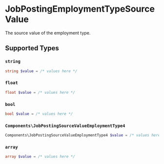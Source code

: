 # JobPostingEmploymentTypeSourceValue

The source value of the employment type.


## Supported Types

### `string`

```php
string $value = /* values here */
```

### `float`

```php
float $value = /* values here */
```

### `bool`

```php
bool $value = /* values here */
```

### `Components\JobPostingSourceValueEmploymentType4`

```php
Components\JobPostingSourceValueEmploymentType4 $value = /* values here */
```

### `array`

```php
array $value = /* values here */
```

